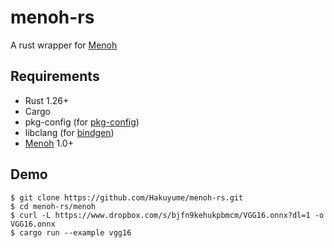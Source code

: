 # menoh-rs

A rust wrapper for [Menoh](https://github.com/pfnet-research/menoh)

## Requirements
- Rust 1.26+
- Cargo
- pkg-config (for [pkg-config](https://crates.io/crates/pkg-config))
- libclang (for [bindgen](https://crates.io/crates/bindgen))
- [Menoh](https://github.com/pfnet-research/menoh) 1.0+

## Demo

```
$ git clone https://github.com/Hakuyume/menoh-rs.git
$ cd menoh-rs/menoh
$ curl -L https://www.dropbox.com/s/bjfn9kehukpbmcm/VGG16.onnx?dl=1 -o VGG16.onnx
$ cargo run --example vgg16
```
